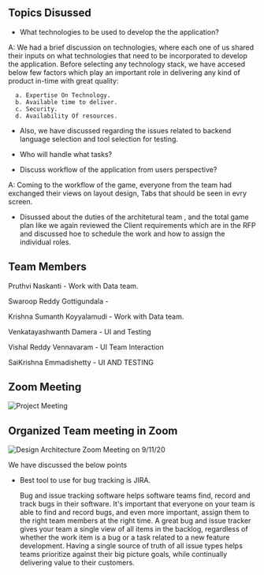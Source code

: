 ## Topics Disussed

*  What technologies to be used to develop the the application?

A: We had a brief discussion on technologies, where each one of us shared their inputs on what technologies that need to be incorporated to develop the application. Before selecting any technology stack, we have accesed below few factors which play an important role in delivering any kind of product in-time with great quality:

      a. Expertise On Technology.
      b. Available time to deliver.
      c. Security.
      d. Availability Of resources.
          
* Also, we have discussed regarding the issues related to backend language selection and tool selection for testing.   

* Who will handle what tasks?   


*  Discuss workflow of the application from users perspective?

A: Coming to the workflow of the game, everyone from the team had exchanged their views on layout design, Tabs that should be seen in evry screen.

* Disussed about the duties of the architetural team , and the total game plan like we again reviewed the Client requirements which are in the RFP and discussed hoe to schedule   the work and how to assign the individual roles.

## Team Members
   Pruthvi Naskanti - Work with Data team.
   
   Swaroop Reddy Gottigundala - 
   
   Krishna Sumanth Koyyalamudi - Work with Data team.
   
   Venkatayashwanth Damera - UI and Testing
   
   Vishal Reddy Vennavaram - UI Team Interaction
   
   SaiKrishna Emmadishetty - UI AND TESTING 




## Zoom Meeting 

![Project Meeting](https://github.com/KHARIKA17/NWMSU_Gaming-App/blob/master/DesignArchitecture/Team%20Meeting-1.png?raw=true)




## Organized Team meeting in Zoom

![Design Architecture Zoom Meeting on 9/11/20](https://github.com/KHARIKA17/NWMSU_Gaming-App/blob/master/DesignArchitecture/Team%20Meeting.png?raw=true)

We have discussed the below points

* Best tool to use for bug tracking is JIRA.
   
  Bug and issue tracking software helps software teams find, record and track bugs in their software. It's important that everyone on your team is able to find and record bugs, and even more important, assign them to the right team members at the right time. A great bug and issue tracker gives your team a single view of all items in the backlog, regardless of whether the work item is a bug or a task related to a new feature development. Having a single source of truth of all issue types helps teams prioritize against their big picture goals, while continually delivering value to their customers. 


